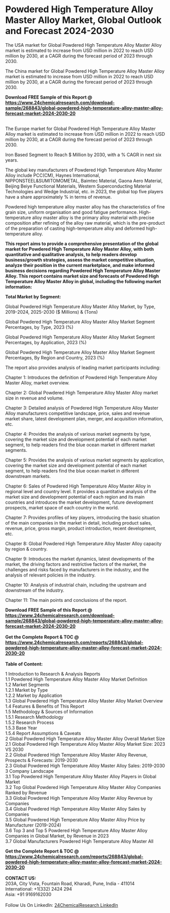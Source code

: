 <h1>Powdered High Temperature Alloy Master Alloy Market, Global Outlook and Forecast 2024-2030</h1><p>The USA market for Global Powdered High Temperature Alloy Master Alloy market is estimated to increase from USD million in 2022 to reach USD million by 2030, at a CAGR during the forecast period of 2023 through 2030.</p><p>
</p><p>The China market for Global Powdered High Temperature Alloy Master Alloy market is estimated to increase from USD million in 2022 to reach USD million by 2030, at a CAGR during the forecast period of 2023 through 2030.</p><div><b>Download FREE Sample of this Report @ 
            <a href="https://www.24chemicalresearch.com/download-sample/268843/global-powdered-high-temperature-alloy-master-alloy-forecast-market-2024-2030-20">
            https://www.24chemicalresearch.com/download-sample/268843/global-powdered-high-temperature-alloy-master-alloy-forecast-market-2024-2030-20</a></b></div><br><p>
</p><p>The Europe market for Global Powdered High Temperature Alloy Master Alloy market is estimated to increase from USD million in 2022 to reach USD million by 2030, at a CAGR during the forecast period of 2023 through 2030.</p><p>
Iron Based Segment to Reach $ Million by 2030, with a % CAGR in next six years.</p><p>
The global key manufacturers of Powdered High Temperature Alloy Master Alloy include PCC(CM), Haynes International, NIPPONSTEEL&amp;SUMITOMOMETAL, Baimtec Material, Gaona Aero Material, Beijing Beiye Functional Materials, Western Superconducting Material Technologies and Wedge Industrial, etc. in 2023, the global top five players have a share approximately % in terms of revenue.</p><p>
Powdered high temperature alloy master alloy has the characteristics of fine grain size, uniform organisation and good fatigue performance. High-temperature alloy master alloy is the primary alloy material with precise composition after refining of the alloy raw material, which is the pre-product of the preparation of casting high-temperature alloy and deformed high-temperature alloy.</p><p>
<strong>This report aims to provide a comprehensive presentation of the global market for Powdered High Temperature Alloy Master Alloy, with both quantitative and qualitative analysis, to help readers develop business/growth strategies, assess the market competitive situation, analyze their position in the current marketplace, and make informed business decisions regarding Powdered High Temperature Alloy Master Alloy. This report contains market size and forecasts of Powdered High Temperature Alloy Master Alloy in global, including the following market information:</strong></p><p>
</p><p>
<strong>Total Market by Segment:</strong></p><p>
Global Powdered High Temperature Alloy Master Alloy Market, by Type, 2019-2024, 2025-2030 ($ Millions) &amp; (Tons)</p><p>
Global Powdered High Temperature Alloy Master Alloy Market Segment Percentages, by Type, 2023 (%)</p><p>
</p><p>
Global Powdered High Temperature Alloy Master Alloy Market Segment Percentages, by Application, 2023 (%)</p><p>
</p><p>
Global Powdered High Temperature Alloy Master Alloy Market Segment Percentages, By Region and Country, 2023 (%)</p><p>
</p><p>
The report also provides analysis of leading market participants including:</p><p>
</p><p>
</p><p>
Chapter 1: Introduces the definition of Powdered High Temperature Alloy Master Alloy, market overview.</p><p>
Chapter 2: Global Powdered High Temperature Alloy Master Alloy market size in revenue and volume.</p><p>
Chapter 3: Detailed analysis of Powdered High Temperature Alloy Master Alloy manufacturers competitive landscape, price, sales and revenue market share, latest development plan, merger, and acquisition information, etc.</p><p>
Chapter 4: Provides the analysis of various market segments by type, covering the market size and development potential of each market segment, to help readers find the blue ocean market in different market segments.</p><p>
Chapter 5: Provides the analysis of various market segments by application, covering the market size and development potential of each market segment, to help readers find the blue ocean market in different downstream markets.</p><p>
Chapter 6: Sales of Powdered High Temperature Alloy Master Alloy in regional level and country level. It provides a quantitative analysis of the market size and development potential of each region and its main countries and introduces the market development, future development prospects, market space of each country in the world.</p><p>
Chapter 7: Provides profiles of key players, introducing the basic situation of the main companies in the market in detail, including product sales, revenue, price, gross margin, product introduction, recent development, etc.</p><p>
Chapter 8: Global Powdered High Temperature Alloy Master Alloy capacity by region &amp; country.</p><p>
Chapter 9: Introduces the market dynamics, latest developments of the market, the driving factors and restrictive factors of the market, the challenges and risks faced by manufacturers in the industry, and the analysis of relevant policies in the industry.</p><p>
Chapter 10: Analysis of industrial chain, including the upstream and downstream of the industry.</p><p>
Chapter 11: The main points and conclusions of the report.</p><div><b>Download FREE Sample of this Report @ 
            <a href="https://www.24chemicalresearch.com/download-sample/268843/global-powdered-high-temperature-alloy-master-alloy-forecast-market-2024-2030-20">
            https://www.24chemicalresearch.com/download-sample/268843/global-powdered-high-temperature-alloy-master-alloy-forecast-market-2024-2030-20</a></b></div><br><div><b>Get the Complete Report & TOC @ 
            <a href="https://www.24chemicalresearch.com/reports/268843/global-powdered-high-temperature-alloy-master-alloy-forecast-market-2024-2030-20">
            https://www.24chemicalresearch.com/reports/268843/global-powdered-high-temperature-alloy-master-alloy-forecast-market-2024-2030-20</a></b></div><br>
            <b>Table of Content:</b><p>1 Introduction to Research & Analysis Reports<br />
    1.1 Powdered High Temperature Alloy Master Alloy Market Definition<br />
    1.2 Market Segments<br />
        1.2.1 Market by Type<br />
        1.2.2 Market by Application<br />
    1.3 Global Powdered High Temperature Alloy Master Alloy Market Overview<br />
    1.4 Features & Benefits of This Report<br />
    1.5 Methodology & Sources of Information<br />
        1.5.1 Research Methodology<br />
        1.5.2 Research Process<br />
        1.5.3 Base Year<br />
        1.5.4 Report Assumptions & Caveats<br />
2 Global Powdered High Temperature Alloy Master Alloy Overall Market Size<br />
    2.1 Global Powdered High Temperature Alloy Master Alloy Market Size: 2023 VS 2030<br />
    2.2 Global Powdered High Temperature Alloy Master Alloy Revenue, Prospects & Forecasts: 2019-2030<br />
    2.3 Global Powdered High Temperature Alloy Master Alloy Sales: 2019-2030<br />
3 Company Landscape<br />
    3.1 Top Powdered High Temperature Alloy Master Alloy Players in Global Market<br />
    3.2 Top Global Powdered High Temperature Alloy Master Alloy Companies Ranked by Revenue<br />
    3.3 Global Powdered High Temperature Alloy Master Alloy Revenue by Companies<br />
    3.4 Global Powdered High Temperature Alloy Master Alloy Sales by Companies<br />
    3.5 Global Powdered High Temperature Alloy Master Alloy Price by Manufacturer (2019-2024)<br />
    3.6 Top 3 and Top 5 Powdered High Temperature Alloy Master Alloy Companies in Global Market, by Revenue in 2023<br />
    3.7 Global Manufacturers Powdered High Temperature Alloy Master All</p><div><b>Get the Complete Report & TOC @ 
            <a href="https://www.24chemicalresearch.com/reports/268843/global-powdered-high-temperature-alloy-master-alloy-forecast-market-2024-2030-20">
            https://www.24chemicalresearch.com/reports/268843/global-powdered-high-temperature-alloy-master-alloy-forecast-market-2024-2030-20</a></b></div><br><b>CONTACT US:</b><br>
            203A, City Vista, Fountain Road, Kharadi, Pune, India - 411014<br>
            International: +1(332) 2424 294<br>
            Asia: +91 9169162030 <br><br>
            Follow Us On LinkedIn: <a href="https://www.linkedin.com/company/24chemicalresearch/">24ChemicalResearch LinkedIn</a>